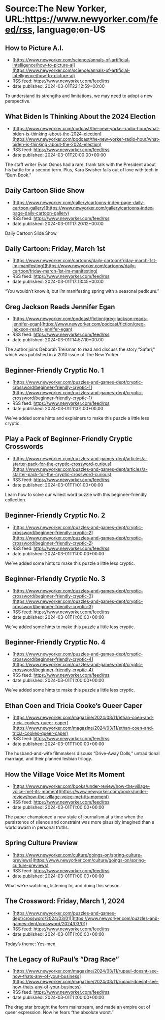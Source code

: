 # Source:The New Yorker, URL:https://www.newyorker.com/feed/rss, language:en-US

## How to Picture A.I.
 - [https://www.newyorker.com/science/annals-of-artificial-intelligence/how-to-picture-ai](https://www.newyorker.com/science/annals-of-artificial-intelligence/how-to-picture-ai)
 - RSS feed: https://www.newyorker.com/feed/rss
 - date published: 2024-03-01T22:12:59+00:00

To understand its strengths and limitations, we may need to adopt a new perspective.

## What Biden Is Thinking About the 2024 Election
 - [https://www.newyorker.com/podcast/the-new-yorker-radio-hour/what-biden-is-thinking-about-the-2024-election](https://www.newyorker.com/podcast/the-new-yorker-radio-hour/what-biden-is-thinking-about-the-2024-election)
 - RSS feed: https://www.newyorker.com/feed/rss
 - date published: 2024-03-01T20:00:00+00:00

The staff writer Evan Osnos had a rare, frank talk with the President about his battle for a second term. Plus, Kara Swisher falls out of love with tech in “Burn Book.”

## Daily Cartoon Slide Show
 - [https://www.newyorker.com/gallery/cartoons-index-page-daily-cartoon-gallery](https://www.newyorker.com/gallery/cartoons-index-page-daily-cartoon-gallery)
 - RSS feed: https://www.newyorker.com/feed/rss
 - date published: 2024-03-01T17:20:12+00:00

Daily Cartoon Slide Show.

## Daily Cartoon: Friday, March 1st
 - [https://www.newyorker.com/cartoons/daily-cartoon/friday-march-1st-im-manifesting](https://www.newyorker.com/cartoons/daily-cartoon/friday-march-1st-im-manifesting)
 - RSS feed: https://www.newyorker.com/feed/rss
 - date published: 2024-03-01T17:13:45+00:00

“You wouldn’t know it, but I’m manifesting spring with a seasonal pedicure.”

## Greg Jackson Reads Jennifer Egan
 - [https://www.newyorker.com/podcast/fiction/greg-jackson-reads-jennifer-egan](https://www.newyorker.com/podcast/fiction/greg-jackson-reads-jennifer-egan)
 - RSS feed: https://www.newyorker.com/feed/rss
 - date published: 2024-03-01T14:57:10+00:00

The author joins Deborah Treisman to read and discuss the story “Safari,” which was published in a 2010 issue of The New Yorker.

## Beginner-Friendly Cryptic No. 1
 - [https://www.newyorker.com/puzzles-and-games-dept/cryptic-crossword/beginner-friendly-cryptic-1](https://www.newyorker.com/puzzles-and-games-dept/cryptic-crossword/beginner-friendly-cryptic-1)
 - RSS feed: https://www.newyorker.com/feed/rss
 - date published: 2024-03-01T11:01:00+00:00

We’ve added some hints and explainers to make this puzzle a little less cryptic.

## Play a Pack of Beginner-Friendly Cryptic Crosswords
 - [https://www.newyorker.com/puzzles-and-games-dept/articles/a-starter-pack-for-the-cryptic-crossword-curious](https://www.newyorker.com/puzzles-and-games-dept/articles/a-starter-pack-for-the-cryptic-crossword-curious)
 - RSS feed: https://www.newyorker.com/feed/rss
 - date published: 2024-03-01T11:01:00+00:00

Learn how to solve our wiliest word puzzle with this beginner-friendly collection.

## Beginner-Friendly Cryptic No. 2
 - [https://www.newyorker.com/puzzles-and-games-dept/cryptic-crossword/beginner-friendly-cryptic-2](https://www.newyorker.com/puzzles-and-games-dept/cryptic-crossword/beginner-friendly-cryptic-2)
 - RSS feed: https://www.newyorker.com/feed/rss
 - date published: 2024-03-01T11:00:00+00:00

We’ve added some hints to make this puzzle a little less cryptic.

## Beginner-Friendly Cryptic No. 3
 - [https://www.newyorker.com/puzzles-and-games-dept/cryptic-crossword/beginner-friendly-cryptic-3](https://www.newyorker.com/puzzles-and-games-dept/cryptic-crossword/beginner-friendly-cryptic-3)
 - RSS feed: https://www.newyorker.com/feed/rss
 - date published: 2024-03-01T11:00:00+00:00

We’ve added some hints to make this puzzle a little less cryptic.

## Beginner-Friendly Cryptic No. 4
 - [https://www.newyorker.com/puzzles-and-games-dept/cryptic-crossword/beginner-friendly-cryptic-4](https://www.newyorker.com/puzzles-and-games-dept/cryptic-crossword/beginner-friendly-cryptic-4)
 - RSS feed: https://www.newyorker.com/feed/rss
 - date published: 2024-03-01T11:00:00+00:00

We’ve added some hints to make this puzzle a little less cryptic.

## Ethan Coen and Tricia Cooke’s Queer Caper
 - [https://www.newyorker.com/magazine/2024/03/11/ethan-coen-and-tricia-cookes-queer-caper](https://www.newyorker.com/magazine/2024/03/11/ethan-coen-and-tricia-cookes-queer-caper)
 - RSS feed: https://www.newyorker.com/feed/rss
 - date published: 2024-03-01T11:00:00+00:00

The husband-and-wife filmmakers discuss “Drive-Away Dolls,” untraditional marriage, and their planned lesbian trilogy.

## How the Village Voice Met Its Moment
 - [https://www.newyorker.com/books/under-review/how-the-village-voice-met-its-moment](https://www.newyorker.com/books/under-review/how-the-village-voice-met-its-moment)
 - RSS feed: https://www.newyorker.com/feed/rss
 - date published: 2024-03-01T11:00:00+00:00

The paper championed a new style of journalism at a time when the persistence of silence and constraint was more plausibly imagined than a world awash in personal truths.

## Spring Culture Preview
 - [https://www.newyorker.com/culture/goings-on/spring-culture-previews](https://www.newyorker.com/culture/goings-on/spring-culture-previews)
 - RSS feed: https://www.newyorker.com/feed/rss
 - date published: 2024-03-01T11:00:00+00:00

What we’re watching, listening to, and doing this season.

## The Crossword: Friday, March 1, 2024
 - [https://www.newyorker.com/puzzles-and-games-dept/crossword/2024/03/01](https://www.newyorker.com/puzzles-and-games-dept/crossword/2024/03/01)
 - RSS feed: https://www.newyorker.com/feed/rss
 - date published: 2024-03-01T11:00:00+00:00

Today’s theme: Yes-men.

## The Legacy of RuPaul’s “Drag Race”
 - [https://www.newyorker.com/magazine/2024/03/11/rupaul-doesnt-see-how-thats-any-of-your-business](https://www.newyorker.com/magazine/2024/03/11/rupaul-doesnt-see-how-thats-any-of-your-business)
 - RSS feed: https://www.newyorker.com/feed/rss
 - date published: 2024-03-01T11:00:00+00:00

The drag star brought the form mainstream, and made an empire out of queer expression. Now he fears “the absolute worst.”

